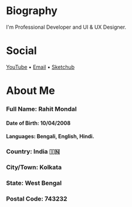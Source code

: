# Biography
I'm Professional Developer and UI & UX Designer.

# Social
[YouTube](https://www.youtube.com/@SketchCollege) • 
[Email](mailto:sketchcollege@gmail.com?subject=Contact%20-%20GitHub%20&body=Hi%2C%20I'm%20) • 
[Sketchub](https://web.sketchub.in/u/SketchCollege)

# About Me
### Full Name: Rahit Mondal
#### Date of Birth: 10/04/2008
#### Languages: Bengali, English, Hindi.
### Country: India 🇮🇳
### City/Town: Kolkata
### State: West Bengal
### Postal Code: 743232
